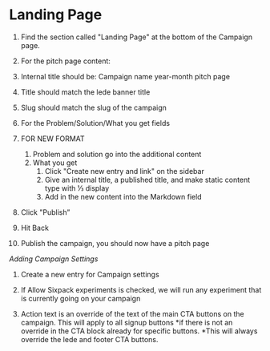 # Landing Page

1. Find the section called "Landing Page" at the bottom of the Campaign page.
3. For the pitch page content:
4. Internal title should be: Campaign name year-month pitch page
5. Title should match the lede banner title
6. Slug should match the slug of the campaign
7. For the Problem/Solution/What you get fields
8. FOR NEW FORMAT
    1. Problem and solution go into the additional content
    2. What you get
        1. Click "Create new entry and link" on the sidebar
        2. Give an internal title, a published title, and make static content type with ⅓ display
        3. Add in the new content into the Markdown field
9. Click "Publish”
10. Hit Back

5. Publish the campaign, you should now have a pitch page

*Adding Campaign Settings*

1. Create a new entry for Campaign settings

2. If Allow Sixpack experiments is checked, we will run any experiment that is currently going on your campaign

3. Action text is an override of the text of the main CTA buttons on the campaign. This will apply to all signup buttons *if there is not an override in the CTA block already for specific buttons. *This will always override the lede and footer CTA buttons.
